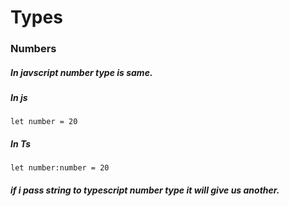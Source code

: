 # Types
### Numbers
##### In javscript number type is same.
##### In js
`let number = 20`

##### In Ts
`let number:number = 20`

##### if i pass string to typescript number type it will give us another.